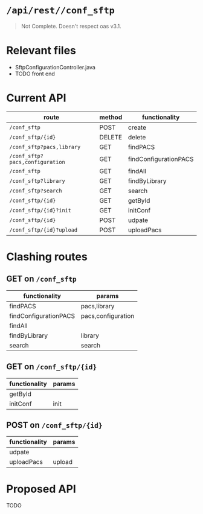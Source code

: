 # `/api/rest//conf_sftp`
> Not Complete.
> Doesn't respect oas v3.1.

# Relevant files
- SftpConfigurationController.java
- TODO front end

# Current API
|route|method|functionality|
|-|-|-|
|`/conf_sftp`|POST|create|
|`/conf_sftp/{id}`|DELETE|delete|
|`/conf_sftp?pacs,library`|GET|findPACS|
|`/conf_sftp?pacs,configuration`|GET|findConfigurationPACS|
|`/conf_sftp`|GET|findAll|
|`/conf_sftp?library`|GET|findByLibrary|
|`/conf_sftp?search`|GET|search|
|`/conf_sftp/{id}`|GET|getById|
|`/conf_sftp/{id}?init`|GET|initConf|
|`/conf_sftp/{id}`|POST|udpate|
|`/conf_sftp/{id}?upload`|POST|uploadPacs|

# Clashing routes

## GET on `/conf_sftp`
|functionality|params|
|-|-|
|findPACS|pacs,library|
|findConfigurationPACS|pacs,configuration|
|findAll||
|findByLibrary|library|
|search|search|

## GET on `/conf_sftp/{id}`
|functionality|params|
|-|-|
|getById||
|initConf|init|

## POST on `/conf_sftp/{id}`
|functionality|params|
|-|-|
|udpate||
|uploadPacs|upload|

# Proposed API
TODO
